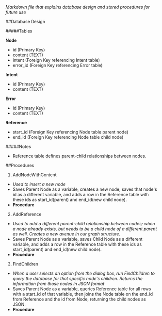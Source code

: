 *Markdown file that explains database design and stored procedures for future use*

##Database Design

#####Tables

**Node**
* id (Primary Key)
* content (TEXT)
* intent (Foreign Key referencing Intent table)
* error_id (Foreign Key referencing Error table)

**Intent**
* id (Primary Key)
* content (TEXT)

**Error**
* id (Primary Key)
* content (TEXT)

**Reference**
* start_id (Foreign Key referencing Node table parent node)
* end_id (Foreign Key referencing Node table child node)

#####Notes
* Reference table defines parent-child relationships between nodes. 

##Procedures

1. AddNodeWithContent
 * *Used to insert a new node*
 * Saves Parent Node as a variable, creates a new node, saves that node's id as a different variable, and adds a row in the Reference table with these ids as start_id(parent) and end_id(new child node). 
  * **Procedure**

2. AddReference
 * *Used to add a different parent-child relationship between nodes; when a node already exists, but needs to be a child node of a different parent as well. Creates a new avenue in our graph structure.*
 * Saves Parent Node as a variable, saves Child Node as a different variable, and adds a row in the Reference table with these ids as start_id(parent) and end_id(new child node).
  * **Procedure**

3. FindChildren
 * *When a user selects an option from the dialog box, run FindChildren to query the database for that specific node's children. Returns the information from those nodes in JSON format*
  * Saves Parent Node as a variable, queries Reference table for all rows with a start_id of that variable, then joins the Node table on the end_id from Reference and the id from Node, returning the child nodes as JSON.
  * **Procedure**